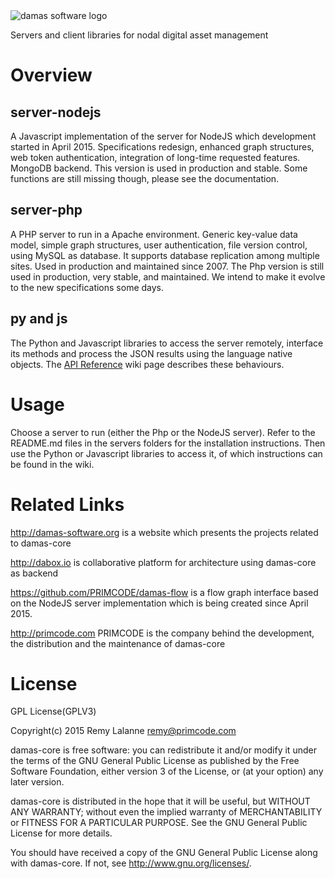 <img src="http://damas-software.org/bin/damas_software_logo.svg" alt="damas software logo"/>

Servers and client libraries for nodal digital asset management

# Overview

## server-nodejs
A Javascript implementation of the server for NodeJS which development started in April 2015. Specifications redesign, enhanced graph structures, web token authentication, integration of long-time requested features. MongoDB backend. This version is used in production and stable. Some functions are still missing though, please see the documentation.

## server-php
A PHP server to run in a Apache environment. Generic key-value data model, simple graph structures, user authentication, file version control, using MySQL as database. It supports database replication among multiple sites. Used in production and maintained since 2007. The Php version is still used in production, very stable, and maintained. We intend to make it evolve to the new specifications some days. 

## py and js
The Python and Javascript libraries to access the server remotely, interface its methods and process the JSON results using the language native objects. The [API Reference](https://github.com/remyla/damas-core/wiki/API) wiki page describes these behaviours.

# Usage
Choose a server to run (either the Php or the NodeJS server). Refer to the README.md files in the servers folders for the installation instructions. Then use the Python or Javascript libraries to access it, of which instructions can be found in the wiki.

# Related Links

http://damas-software.org is a website which presents the projects related to damas-core

http://dabox.io is collaborative platform for architecture using damas-core as backend

https://github.com/PRIMCODE/damas-flow is a flow graph interface based on the NodeJS server implementation which is being created since April 2015.

http://primcode.com PRIMCODE is the company behind the development, the distribution and the maintenance of damas-core


# License
GPL License(GPLV3)

Copyright(c) 2015 Remy Lalanne remy@primcode.com

damas-core is free software: you can redistribute it and/or modify
it under the terms of the GNU General Public License as published by
the Free Software Foundation, either version 3 of the License, or
(at your option) any later version.

damas-core is distributed in the hope that it will be useful,
but WITHOUT ANY WARRANTY; without even the implied warranty of
MERCHANTABILITY or FITNESS FOR A PARTICULAR PURPOSE.  See the
GNU General Public License for more details.

You should have received a copy of the GNU General Public License
along with damas-core.  If not, see <http://www.gnu.org/licenses/>.
